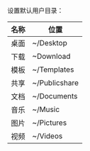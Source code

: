 设置默认用户目录：

| 名称 | 位置 |
| --- | --- |
| 桌面 | ~/Desktop |
| 下载 | ~Download |
| 模板 | ~/Templates |
| 共享 | ~/Publicshare |
| 文档 | ~/Documents |
| 音乐 | ~/Music |
| 图片 | ~/Pictures |
| 视频 | ~/Videos |
